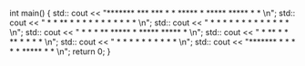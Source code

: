 int main() {
std:: cout << "*******      ***    ***         *    *    *****    *    *****     *****   *      *  \n";
std:: cout << "   *       *     **    *        *   *     *   *    *    *         *   *    *    *   \n";
std:: cout << "   *         *       *          *  *      *   *    *    *         *   *      * *    \n";
std:: cout << "   *           *    *           **        *****    *    *****     *****       *     \n";
std:: cout << "   *             **             *  *      **       *        *     *           *     \n";
std:: cout << "   *              *             *   *     *  *     *        *     *           *     \n";
std:: cout << "*******                         *     *   *    *   *    *****     *           *     \n";
return 0;
}
